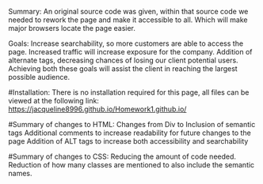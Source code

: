 Summary:
An original source code was given, within that source code we needed to rework the page and make it accessible to all.
Which will make major browsers locate the page easier.
 
Goals:
Increase searchability, so more customers are able to access the page. Increased traffic will increase exposure for the company.
Addition of alternate tags, decreasing chances of losing our client potential users.
Achieving both these goals will assist the client in reaching the largest possible audience.
 
 
#Installation:
There is no installation required for this page, all files can be viewed at the following link:
https://jacqueline8996.github.io/Homework1.github.io/
 
#Summary of changes to HTML: 
Changes from Div to Inclusion of semantic tags 
Additional comments to increase readability for future changes to the page 
Addition of ALT tags to increase both accessibility and searchability 
 
#Summary of changes to CSS: 
Reducing the amount of code needed. 
Reduction of how many classes are mentioned to also include the semantic names. 
